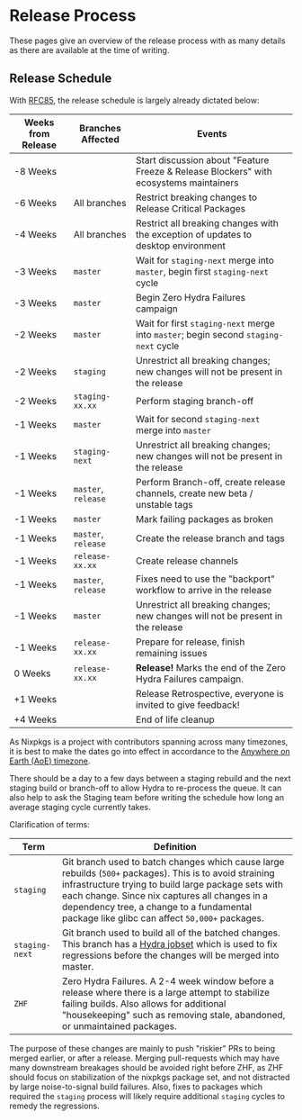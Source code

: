 # Release Process

These pages give an overview of the release process with as many details as there are available at the time of writing.

## Release Schedule

With [RFC85](https://github.com/NixOS/rfcs/blob/master/rfcs/0085-nixos-release-stablization.md), the release schedule is largely already dictated below:

| Weeks from Release | Branches Affected | Events |
| --- | --- | --- |
| -8 Weeks | | Start discussion about "Feature Freeze & Release Blockers" with ecosystems maintainers |
| -6 Weeks | All branches | Restrict breaking changes to Release Critical Packages |
| -4 Weeks | All branches | Restrict all breaking changes with the exception of updates to desktop environment |
| -3 Weeks | `master` | Wait for `staging-next` merge into `master`, begin first `staging-next` cycle |
| -3 Weeks | `master` | Begin Zero Hydra Failures campaign |
| -2 Weeks | `master` | Wait for first `staging-next` merge into `master`; begin second `staging-next` cycle |
| -2 Weeks | `staging` | Unrestrict all breaking changes; new changes will not be present in the release |
| -2 Weeks | `staging-xx.xx` | Perform staging branch-off |
| -1 Weeks | `master` | Wait for second `staging-next` merge into `master` |
| -1 Weeks | `staging-next` | Unrestrict all breaking changes; new changes will not be present in the release |
| -1 Weeks | `master`, `release` | Perform Branch-off, create release channels, create new beta / unstable tags |
| -1 Weeks | `master` | Mark failing packages as broken |
| -1 Weeks | `master`, `release` | Create the release branch and tags |
| -1 Weeks | `release-xx.xx` | Create release channels |
| -1 Weeks | `master`, `release` | Fixes need to use the "backport" workflow to arrive in the release |
| -1 Weeks | `master` | Unrestrict all breaking changes; new changes will not be present in the release |
| -1 Weeks | `release-xx.xx` | Prepare for release, finish remaining issues |
| 0 Weeks | `release-xx.xx` | **Release!** Marks the end of the Zero Hydra Failures campaign. |
| +1 Weeks | | Release Retrospective, everyone is invited to give feedback! |
| +4 Weeks | | End of life cleanup |

As Nixpkgs is a project with contributors spanning across many timezones, it is best to make the dates go into effect in accordance to the [Anywhere on Earth (AoE) timezone](https://www.timeanddate.com/time/zones/aoe).

There should be a day to a few days between a staging rebuild and the next staging build or branch-off to allow Hydra to re-process the queue. It can also help to ask the Staging team before writing the schedule how long an average staging cycle currently takes.

Clarification of terms:

| Term | Definition |
| --- | --- |
| `staging` | Git branch used to batch changes which cause large rebuilds (`500+` packages). This is to avoid straining infrastructure trying to build large package sets with each change. Since nix captures all changes in a dependency tree, a change to a fundamental package like glibc can affect `50,000+` packages. |
| `staging-next` | Git branch used to build all of the batched changes. This branch has a [Hydra jobset](https://hydra.nixos.org/jobset/nixpkgs/staging-next) which is used to fix regressions before the changes will be merged into master. |
| `ZHF` | Zero Hydra Failures. A 2-4 week window before a release where there is a large attempt to stabilize failing builds. Also allows for additional "housekeeping" such as removing stale, abandoned, or unmaintained packages. |

The purpose of these changes are mainly to push "riskier" PRs to being merged earlier,
or after a release. Merging pull-requests which may have many downstream breakages should
be avoided right before ZHF, as ZHF should focus on stabilization of the nixpkgs package
set, and not distracted by large noise-to-signal build failures. Also, fixes to packages
which required the `staging` process will likely require additional `staging` cycles to
remedy the regressions.
